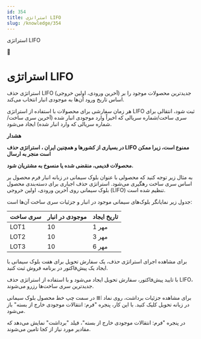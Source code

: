 ```yaml
---
id: 354
title: استراتژی LIFO
slug: /knowledge/354
---
```



 

استراتژی LIFO

 

📖

# استراتژی LIFO

استراتژی حذف LIFO (آخرین ورودی، اولین خروجی) جدیدترین محصولات موجود را بر اساس تاریخ ورود آن‌ها به موجودی انبار انتخاب می‌کند.

هر زمان سفارشی برای محصولات با استفاده از استراتژی LIFO ثبت شود، انتقالی برای سری ساخت/شماره سریالی که اخیراً وارد موجودی انبار شده (آخرین سری ساخت/شماره سریالی که وارد انبار شده) ایجاد می‌شود.

**هشدار**

**در بسیاری از کشورها و همچنین ایران ، استراتژی حذف LIFO ممنوع است، زیرا ممکن است منجر به ارسال**

**محصولات قدیمی، منقضی شده یا منسوخ به مشتریان شود.**

به مثال زیر توجه کنید که محصولی با عنوان بلوک سیمانی در زبانه انبار فرم محصول بر اساس سری ساخت رهگیری می‌شود. استراتژی حذف اجباری برای دسته‌بندی محصول بلوک سیمانی روی آخرین ورودی، اولین خروجی (LIFO) تنظیم شده است.

جدول زیر نمایانگر بلوک‌های سیمانی موجود در انبار و جزئیات سری ساخت آن‌ها است:

| سری ساخت | موجودی در انبار | تاریخ ایجاد |
| --- | --- | --- |
| LOT1 | 10 | 1 مهر |
| LOT2 | 10 | 3 مهر |
| LOT3 | 10 | 6 مهر |

برای مشاهده اجرای استراتژی حذف، یک سفارش تحویل برای هفت بلوک سیمانی با ایجاد یک پیش‌فاکتور در برنامه فروش ثبت کنید.

با تایید پیش‌فاکتور، سفارش تحویل ایجاد می‌شود و با استفاده از استراتژی حذف LIFO، جدیدترین سری ساخت‌ها رزرو می‌شوند.

برای مشاهده جزئیات برداشت، روی نماد ⦙≣ در سمت چپ خط محصول بلوک سیمانی در زبانه تحویل کلیک کنید. با این کار، پنجره "فرم: انتقالات موجودی خارج از بسته" باز می‌شود.

در پنجره "فرم: انتقالات موجودی خارج از بسته"، فیلد "برداشت" نمایش می‌دهد که مقادیر مورد نیاز از کجا تامین می‌شوند.